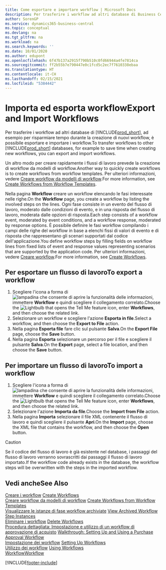 ```yaml
---
title: Come esportare e importare workflow | Microsoft Docs
description: Per trasferire i workflow ad altri database di Business Central, ad esempio per risparmiare tempo durante la creazione di nuovi workflow, è possibile esportare e importare i workflow.
author: SorenGP
ms.service: dynamics365-business-central
ms.topic: conceptual
ms.devlang: na
ms.tgt_pltfrm: na
ms.workload: na
ms.search.keywords: ''
ms.date: 10/01/2020
ms.author: edupont
ms.openlocfilehash: 6f47b137a2915f790b510c0fd66944a4fe7814ca
ms.sourcegitcommit: ff2b55b7e790447e0c1fcd5c2ec7f7610338ebaa
ms.translationtype: HT
ms.contentlocale: it-CH
ms.lasthandoff: 02/15/2021
ms.locfileid: "5384442"
---
```

# <a name="export-and-import-workflows"></a><span data-ttu-id="d9112-103">Importa ed esporta workflow</span><span class="sxs-lookup"><span data-stu-id="d9112-103">Export and Import Workflows</span></span>
<span data-ttu-id="d9112-104">Per trasferire i workflow ad altri database di [!INCLUDE[prod_short](includes/prod_short.md)], ad esempio per risparmiare tempo durante la creazione di nuovi workflow, è possibile esportare e importare i workflow.</span><span class="sxs-lookup"><span data-stu-id="d9112-104">To transfer workflows to other [!INCLUDE[prod_short](includes/prod_short.md)] databases, for example to save time when creating new workflows, you can export and import workflows.</span></span>  

 <span data-ttu-id="d9112-105">Un altro modo per creare rapidamente i flussi di lavoro prevede la creazione di workflow da modelli di workflow.</span><span class="sxs-lookup"><span data-stu-id="d9112-105">Another way to quickly create workflows is to create workflows from workflow templates.</span></span> <span data-ttu-id="d9112-106">Per ulteriori informazioni, vedere [Creare workflow da modelli di workflow](across-how-to-create-workflows-from-workflow-templates.md).</span><span class="sxs-lookup"><span data-stu-id="d9112-106">For more information, see [Create Workflows from Workflow Templates](across-how-to-create-workflows-from-workflow-templates.md).</span></span>  

 <span data-ttu-id="d9112-107">Nella pagina **Workflow** creare un workflow elencando le fasi interessate nelle righe.</span><span class="sxs-lookup"><span data-stu-id="d9112-107">On the **Workflow** page, you create a workflow by listing the involved steps on the lines.</span></span> <span data-ttu-id="d9112-108">Ogni fase consiste in un evento del flusso di lavoro, moderato dalle condizioni di evento, e in una risposta del flusso di lavoro, moderata dalle opzioni di risposta.</span><span class="sxs-lookup"><span data-stu-id="d9112-108">Each step consists of a workflow event, moderated by event conditions, and a workflow response, moderated by response options.</span></span> <span data-ttu-id="d9112-109">È possibile definire le fasi workflow compilando i campi delle righe del workflow in base a elenchi fissi di valori di evento e di risposta che rappresentano gli scenari supportati dal codice dell'applicazione.</span><span class="sxs-lookup"><span data-stu-id="d9112-109">You define workflow steps by filling fields on workflow lines from fixed lists of event and response values representing scenarios that are supported by the application code.</span></span> <span data-ttu-id="d9112-110">Per ulteriori informazioni, vedere [Creare workflow](across-how-to-create-workflows.md).</span><span class="sxs-lookup"><span data-stu-id="d9112-110">For more information, see [Create Workflows](across-how-to-create-workflows.md).</span></span>  

## <a name="to-export-a-workflow"></a><span data-ttu-id="d9112-111">Per esportare un flusso di lavoro</span><span class="sxs-lookup"><span data-stu-id="d9112-111">To export a workflow</span></span>  
1.  <span data-ttu-id="d9112-112">Scegliere l'icona a forma di ![lampadina che consente di aprire la funzionalità delle informazioni](media/ui-search/search_small.png "Informazioni sull'operazione che si desidera eseguire"), immettere **Workflow** e quindi scegliere il collegamento correlato.</span><span class="sxs-lookup"><span data-stu-id="d9112-112">Choose the ![Lightbulb that opens the Tell Me feature](media/ui-search/search_small.png "Tell me what you want to do") icon, enter **Workflows**, and then choose the related link.</span></span>  
2.  <span data-ttu-id="d9112-113">Selezionare un workflow e scegliere l'azione **Esporta in file**.</span><span class="sxs-lookup"><span data-stu-id="d9112-113">Select a workflow, and then choose the **Export to File** action.</span></span>  
3.  <span data-ttu-id="d9112-114">Nella pagina **Esporta file** fare clic sul pulsante **Salva**.</span><span class="sxs-lookup"><span data-stu-id="d9112-114">On the **Export File** page, choose the **Save** button.</span></span>  
4.  <span data-ttu-id="d9112-115">Nella pagina **Esporta** selezionare un percorso per il file e scegliere il pulsante **Salva**.</span><span class="sxs-lookup"><span data-stu-id="d9112-115">On the **Export** page, select a file location, and then choose the **Save** button.</span></span>  

## <a name="to-import-a-workflow"></a><span data-ttu-id="d9112-116">Per importare un flusso di lavoro</span><span class="sxs-lookup"><span data-stu-id="d9112-116">To import a workflow</span></span>  
1.  <span data-ttu-id="d9112-117">Scegliere l'icona a forma di ![lampadina che consente di aprire la funzionalità delle informazioni](media/ui-search/search_small.png "Informazioni sull'operazione che si desidera eseguire"), immettere **Workflow** e quindi scegliere il collegamento correlato.</span><span class="sxs-lookup"><span data-stu-id="d9112-117">Choose the ![Lightbulb that opens the Tell Me feature](media/ui-search/search_small.png "Tell me what you want to do") icon, enter **Workflows**, and then choose the related link.</span></span>  
2.  <span data-ttu-id="d9112-118">Selezionare l'azione **Importa da file**.</span><span class="sxs-lookup"><span data-stu-id="d9112-118">Choose the **Import from File** action.</span></span>  
3.  <span data-ttu-id="d9112-119">Nella pagina **Importa** selezionare il file XML contenente il flusso di lavoro e quindi scegliere il pulsante **Apri**.</span><span class="sxs-lookup"><span data-stu-id="d9112-119">On the **Import** page, choose the XML file that contains the workflow, and then choose the **Open** button.</span></span>  

> [!CAUTION]  
>  <span data-ttu-id="d9112-120">Se il codice del flusso di lavoro è già esistente nel database, i passaggi del flusso di lavoro verranno sovrascritti dai passaggi il flusso di lavoro importato.</span><span class="sxs-lookup"><span data-stu-id="d9112-120">If the workflow code already exists in the database, the workflow steps will be overwritten with the steps in the imported workflow.</span></span>  

## <a name="see-also"></a><span data-ttu-id="d9112-121">Vedi anche</span><span class="sxs-lookup"><span data-stu-id="d9112-121">See Also</span></span>  
 <span data-ttu-id="d9112-122">[Creare i workflow](across-how-to-create-workflows.md) </span><span class="sxs-lookup"><span data-stu-id="d9112-122">[Create Workflows](across-how-to-create-workflows.md) </span></span>  
 <span data-ttu-id="d9112-123">[Creare workflow da modelli di workflow](across-how-to-create-workflows-from-workflow-templates.md) </span><span class="sxs-lookup"><span data-stu-id="d9112-123">[Create Workflows from Workflow Templates](across-how-to-create-workflows-from-workflow-templates.md) </span></span>  
 <span data-ttu-id="d9112-124">[Visualizzare le istanze di fase workflow archiviate](across-how-to-view-archived-workflow-step-instances.md) </span><span class="sxs-lookup"><span data-stu-id="d9112-124">[View Archived Workflow Step Instances](across-how-to-view-archived-workflow-step-instances.md) </span></span>  
 <span data-ttu-id="d9112-125">[Eliminare i workflow](across-how-to-delete-workflows.md) </span><span class="sxs-lookup"><span data-stu-id="d9112-125">[Delete Workflows](across-how-to-delete-workflows.md) </span></span>  
 <span data-ttu-id="d9112-126">[Procedura dettagliata: Impostazione e utilizzo di un workflow di approvazione di acquisto](walkthrough-setting-up-and-using-a-purchase-approval-workflow.md) </span><span class="sxs-lookup"><span data-stu-id="d9112-126">[Walkthrough: Setting Up and Using a Purchase Approval Workflow](walkthrough-setting-up-and-using-a-purchase-approval-workflow.md) </span></span>  
 <span data-ttu-id="d9112-127">[Impostazione dei workflow](across-set-up-workflows.md) </span><span class="sxs-lookup"><span data-stu-id="d9112-127">[Setting Up Workflows](across-set-up-workflows.md) </span></span>  
 <span data-ttu-id="d9112-128">[Utilizzo dei workflow](across-use-workflows.md) </span><span class="sxs-lookup"><span data-stu-id="d9112-128">[Using Workflows](across-use-workflows.md) </span></span>  
 [<span data-ttu-id="d9112-129">Workflow</span><span class="sxs-lookup"><span data-stu-id="d9112-129">Workflow</span></span>](across-workflow.md)   


[!INCLUDE[footer-include](includes/footer-banner.md)]